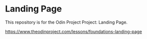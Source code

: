 # Landing Page

This repository is for the Odin Project Project: Landing Page.

https://www.theodinproject.com/lessons/foundations-landing-page